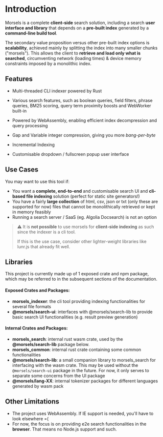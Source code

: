 # Introduction

Morsels is a complete **client-side** search solution, including a search **user interface and library** that depends on a **pre-built index** generated by a **command-line build tool**.

The secondary value proposition versus other pre-built index options is **scalability**, achieved mainly by splitting the index into many smaller chunks ("morsels"). This allows the client to **retrieve and load only what is searched**, circumventing network (loading times) & device memory constraints imposed by a monolithic index.

## Features

- Multi-threaded CLI indexer powered by Rust

- Various search features, such as boolean queries, field filters, phrase queries, BM25 scoring, query term proximity boosts and WebWorker built-in

- Powered by WebAssembly, enabling efficient index decompression and query processing 

- Gap and Variable integer compression, giving you more *bang-per-byte*

- Incremental Indexing

- Customisable dropdown / fullscreen popup user interface


## Use Cases

You may want to use this tool if:
- You want a **complete, end-to-end** and customisable search UI and **cli-based file indexing** solution (perfect for static site generators!)
- You have a fairly **large collection** of html, csv, json or txt (only these are supported for now) files that cannot be monolithically retrieved or kept in memory feasibly
- Running a search server / SaaS (eg. Algolia Docsearch) is not an option

> ⚠️ 
> It is **not possible** to use morsels for **client-side indexing** as such since the indexer is a cli tool.
>
> If this is the use case, consider other lighter-weight libraries like lunr.js that already fit well.


## Libraries

This project is currently made up of 1 exposed crate and npm package, which may be referred to in the subsequent sections of the documentation.

#### Exposed Crates and Packages:
- **morsels_indexer**: the cli tool providing indexing functionalities for several file formats
- **@morsels/search-ui**: interfaces with @morsels/search-lib to provide basic search UI functionalities (e.g. result preview generation)

#### Internal Crates and Packages:
- **morsels_search**: internal rust wasm crate, used by the **@morsels/search-lib** package below.
- **morsels_common**: internal rust crate containing some common functionalities
- **@morsels/search-lib**: a small companion library to morsels_search for interfacing with the wasm crate. This may be used without the `@morsels/search-ui` package in the future. For now, it only serves to separate some concerns from the UI package
- **@morsels/lang-XX**: internal tokenizer packages for different languages generated by wasm pack

## Other Limitations

- The project uses WebAssembly. If IE support is needed, you'll have to look elsewhere =(
- For now, the focus is on providing e2e search functionalities in the **browser**. That means no Node.js support and such.
